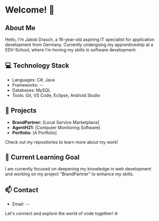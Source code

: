 <!--
**Maehdraschler/Maehdraschler** is a ✨ _special_ ✨ repository because its `README.md` (this file) appears on your GitHub profile.

Here are some ideas to get you started:

- 🔭 I’m currently working on ...
- 🌱 I’m currently learning ...
- 👯 I’m looking to collaborate on ...
- 🤔 I’m looking for help with ...
- 💬 Ask me about ...
- 📫 How to reach me: ...
- 😄 Pronouns: ...
- ⚡ Fun fact: ...
-->

# Welcome! 👋

## About Me

Hello, I'm Jakob Drasch, a 16-year-old aspiring IT specialist for application development from Germany. Currently undergoing my apprenticeship at a EDV-School, where I'm honing my skills in software development.

## 💻 Technology Stack

- Languages: C#, Java
- Frameworks: --
- Databases: MySQL
- Tools: Git, VS Code, Eclipse, Android Studio

## 🚀 Projects

- **BrandPartner:** [Local Service Marketplace]
- **AgentH21:** [Computer Monitoring Software]
- **Portfolio:** [A Portfolio]

Check out my repositories to learn more about my work!

## 🌱 Current Learning Goal

I am currently focused on deepening my knowledge in web development and working on my project "BrandPartner" to enhance my skills.

## 📫 Contact

- Email: --

Let's connect and explore the world of code together! 🌐

